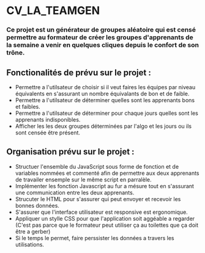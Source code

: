 # CV_LA_TEAMGEN

### Ce projet est un générateur de groupes aléatoire qui est censé permettre au formateur de créer les groupes d'apprenants de la semaine a venir en quelques cliques depuis le confort de son trône.

## Fonctionalités de prévu sur le projet : 
* Permettre a l'utilsateur de choisir si il veut faires les équipes par niveau équivalents en s'assurant un nombre équivalants de 
bon et de faible.
* Permettre a l'utilsateur de déterminer quelles sont les apprenants bons et faibles.
* Permettre a l'utilsateur de déterminer pour chaque jours quelles sont les apprenants indisponibles.
* Afficher les les deux groupes déterminées par l'algo et les jours ou ils sont censée être présent.

## Organisation prévu sur le projet : 
* Structuer l'ensemble du JavaScript sous forme de fonction et de variables nommées et commenté afin de permettre aux deux apprenants de travailer ensemple sur le même script en parralèle.
* Implémenter les fonction Javascript au fur a mésure tout en s'assurant une communication entre les deux apprenants.
* Strucuter le HTML pour s'assurer qui peut envoyer et recevoir les bonnes données.
* S'assurer que l'interface utilisateur est responsive est ergonomique.
* Appliquer un stylle CSS pour que l'application soit aggéable a regarder (C'est pas parce que le formateur peut utiliser ça au toilettes que ça doit être a gerber)
* Si le temps le permet, faire perssister les données a travers les utilisations.

